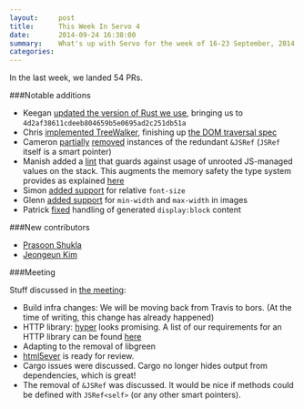 ```yaml
---
layout:     post
title:      This Week In Servo 4
date:       2014-09-24 16:38:00
summary:    What's up with Servo for the week of 16-23 September, 2014
categories: 
---
```


In the last week, we landed 54 PRs. 


###Notable additions
 - Keegan [updated the version of Rust we use](https://github.com/servo/servo/pull/3438), bringing us to `4d2af38611cdeeb804659b5e0695ad2c251db51a`
 - Chris [implemented TreeWalker](https://github.com/servo/servo/pull/3253), finishing up [the DOM traversal spec](http://www.w3.org/TR/DOM-Level-2-Traversal-Range/traversal.html)
 - Cameron [partially](https://github.com/servo/servo/pull/3433) [removed](https://github.com/servo/servo/pull/3422) instances of the redundant `&JSRef` (`JSRef` itself is a smart pointer)
 - Manish added a [lint](https://github.com/servo/servo/pull/3374) that guards against usage of unrooted JS-managed values on the stack. This augments the memory safety the type system provides as explained [here](https://blog.mozilla.org/research/2014/08/26/javascript-servos-only-garbage-collector/)
 - Simon [added support](https://github.com/servo/servo/pull/3453) for relative `font-size`
 - Glenn [added support](https://github.com/servo/servo/pull/3449) for `min-width` and `max-width` in images
 - Patrick [fixed](https://github.com/servo/servo/pull/3399) handling of generated `display:block` content
 
###New contributors

 - [Prasoon Shukla](https://github.com/prasoon2211)
 - [Jeongeun Kim](https://github.com/jejuliekim)

###Meeting

Stuff discussed in [the meeting](https://github.com/servo/servo/wiki/Meeting-2014-09-22):
 
 - Build infra changes: We will be moving back from Travis to bors. (At the time of writing, this change has already happened)
 - HTTP library: [hyper](http://hyperium.github.io/hyper/hyper/index.html) looks promising. A list of our requirements for an HTTP library can be found [here](https://github.com/servo/servo/wiki/HTTP-library-requirements)
 - Adapting to the removal of libgreen
 - [html5ever](https://github.com/kmcallister/html5ever) is ready for review.
 - Cargo issues were discussed. Cargo no longer hides output from dependencies, which is great!
 - The removal of `&JSRef` was discussed. It would be nice if methods could be defined with `JSRef<self>` (or any other smart pointers).
